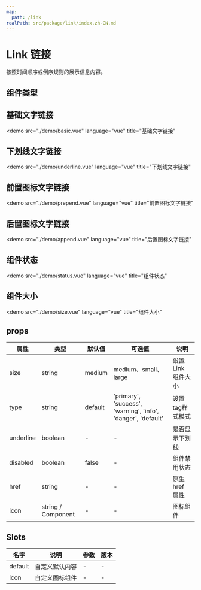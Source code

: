 ```yaml
---
map:
  path: /link
realPath: src/package/link/index.zh-CN.md
---
```


# Link 链接

按照时间顺序或倒序规则的展示信息内容。

## 组件类型

## 基础文字链接

<demo src="./demo/basic.vue"
  language="vue"
  title="基础文字链接"
  >
</demo>

## 下划线文字链接

<demo src="./demo/underline.vue"
  language="vue"
  title="下划线文字链接"
  >
</demo>

## 前置图标文字链接

<demo src="./demo/prepend.vue"
  language="vue"
  title="前置图标文字链接"
  >
</demo>

## 后置图标文字链接

<demo src="./demo/append.vue"
  language="vue"
  title="后置图标文字链接"
  >
</demo>

## 组件状态

<demo src="./demo/status.vue"
  language="vue"
  title="组件状态"
  >
</demo>

## 组件大小

<demo src="./demo/size.vue"
  language="vue"
  title="组件大小"
  >
</demo>

## props

| 属性         | 类型                         | 默认值  | 可选值 | 说明                     |
| ------------------ | --------------------------- | ------- | ------ | ------------------------ |
| size      | string     | medium |  medium、small、large   |  设置Link 组件大小 |
| type      | string     | default |  'primary', 'success', 'warning', 'info', 'danger', 'default'   |  设置tag样式模式 |
| underline      | boolean     | -  | - |  是否显示下划线 |
| disabled      | boolean     | false |  -   |  组件禁用状态 |
| href      | string     | -  |  -   |  原生 href 属性 |
| icon      | string / Component     | -  |  -   |  图标组件 |

## Slots

| 名字 | 说明 | 参数 | 版本 |
| --- | --- | --- | --- |
| default | 自定义默认内容 |  -  | - |
| icon | 自定义图标组件 |  -  | - |

